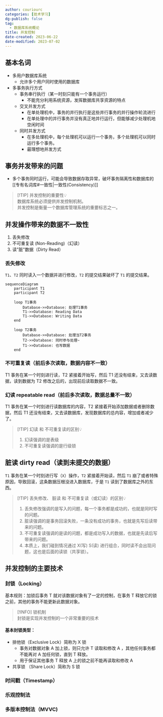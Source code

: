 ```yaml
---
author: couriourc
categories: [技术学习]
dg-publish: false
tag:
  - 数据库系统概论
title: 并发控制
date-created: 2023-06-22
date-modified: 2023-07-02
---
```


## 基本名词

- 多用户数据库系统
	- 允许多个用户同时使用的数据库
- 多事务执行方式
	- 事务串行执行（某一时刻只能有一个事务运行）
		- 不能充分利用系统资源，发挥数据库共享资源的特点
	- 交叉并发方式
		- 在单处理机中，事务的并行执行是这些并行事务的并行操作轮流进行
		- 在单处理中的并行事务并没有真正地并行运行，但能够减少处理机地空闲时间
	- 同时并发方式
		- 在多处理机中，每个处理机可以运行一个事务，多个处理机可以同时运行多个事务。
		- 最理想地并发方式

## 事务并发带来的问题

- 多个事务同时运行，可能会导致数据存取异常，破坏事务隔离性和数据库的[[专有名词库#一致性|一致性(Consistency)]]

> [!TIP] 并发控制的重要性💡  
>数据库系统必须提供并发控制机制。  
> 并发控制是衡量一个数据库管理系统的重要标志之一。  

## 并发操作带来的数据不一致性

1. 丢失修改
2. 不可重复读 (Non-Reading)（幻读）
3. 读"脏"数据（Dirty Read）

### 丢失修改

`T1`、`T2` 同时读入一个数据并进行修改，`T2` 的提交结果破坏了 `T1` 的提交结果。

```mermaid
sequenceDiagram  
    participant T1  
    participant T2  
    
    loop T1事务  
        Database->>Database: 处理T1事务
        T1->>Database: Reading Data  
        T1->>Database: Writing Data
    end 
    
    loop T2事务  
        Database->>Database: 处理当T2事务
        T2->>Database: 同时参与处理~  
        T1->>Database: 也写数据
    end
```

### 不可重复读（前后多次读取，数据内容不一致）

T1 事务在某一个时刻进行读，T2 紧接着开始写，然后 T1 还没有结束，又去读数据，读到数据为 T2 修改之后的，出现前后读取数据不一致。

### 幻读 repeatable read（前后多次读取，数据总量不一致）

T1 事务在某一个时刻进行读数据库的内容，T2 紧接着开始添加数据或者删除数据，然后 T1 还没有结束，又去读数据库，发现数据库的总内容，增加或者减少了。

> [!TIP] 幻读 和 不可重复读的区别💡  
> 1. 幻读强调的是表级  
> 2. 不可重复读强调的是行级锁

## 脏读 dirty read（读到未提交的数据）

`T1` 事务在某一个时刻进行写（`X`）操作，`T2` 紧接着开始读，然后 `T1` 崩了或者特殊原因，导致回滚，这条数据压根没进入数据库，于是 `T1` 读到了数据库之外的东西。

> [!TIP] 丢失修改、 脏读 和 不可重复读（或幻读）的区别💡
> 1. 丢失修改强调的是写入的问题，每一个事务都是成功的，也就是同时写的问题。
> 2. 脏读强调的是事务回滚失败，一条没有成功的事务，也就是先写后读带来的问题。
> 3. 不可重复读强调的是读的问题，都是成功写入的数据，也就是先读后写带来的问题。
> 4. 本质上，我们碰到情况通过 X(写) S(读) 进行组合，同时读不会出现问题，这也是后面的读锁（共享锁）。

## 并发控制的主要技术

### 封锁（Locking）

基本规则：加锁后事务 T 就对该数据对象有了一定的控制，在事务 T 释放它的锁之前，其他的事务不能更新此数据对象。

> [!INFO] 锁机制  
> 封锁是实现并发控制的一个非常重要的技术

#### 基本封锁类型：  

- 排他锁（Exclusive Lock）简称为 X 锁
	- 事务对数据对象 A 加上锁，则只允许 T 读取和修改 A ，其他任何事务都不能再对 A 加任何锁，直到 T 释放。
	- 用于保证其他事务 T 释放 A 上的锁之前不能再读取和修改 A
- 共享锁 （Share Lock）简称为 S 锁

### 时间戳（Timestamp）

### 乐观控制法

### 多版本控制法（MVVC)
